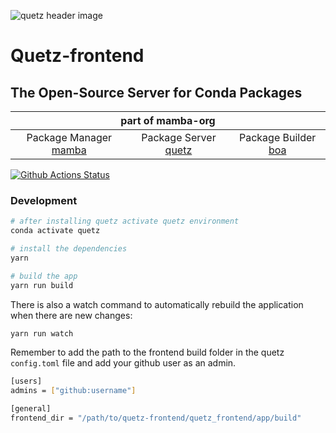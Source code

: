 ![quetz header image](quetz_header.png)

# Quetz-frontend

## The Open-Source Server for Conda Packages

<table>
<thead align="center" cellspacing="10">
  <tr>
    <th colspan="3" align="center" border="">part of mamba-org</th>
  </tr>
</thead>
<tbody>
  <tr background="#FFF">
    <td align="center">Package Manager <a href="https://github.com/mamba-org/mamba">mamba</a></td>
    <td align="center">Package Server <a href="https://github.com/mamba-org/quetz">quetz</a></td>
    <td align="center">Package Builder <a href="https://github.com/mamba-org/boa">boa</a></td>
  </tr>
</tbody>
</table>

[![Github Actions Status](https://github.com/mamba-org/quetz-frontend/workflows/Build/badge.svg)](https://github.com/mamba-org/quetz-frontend/actions)

### Development

```bash
# after installing quetz activate quetz environment
conda activate quetz

# install the dependencies
yarn

# build the app
yarn run build
```

There is also a watch command to automatically rebuild the application when there are new changes:

```bash
yarn run watch
```

Remember to add the path to the frontend build folder in the quetz `config.toml` file and add your github user as an admin.

```bash
[users]
admins = ["github:username"]

[general]
frontend_dir = "/path/to/quetz-frontend/quetz_frontend/app/build"
```
